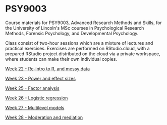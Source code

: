 # PSY9003
Course materials for PSY9003, Advanced Research Methods and Skills, for the University of Lincoln's MSc courses in Psychological Research Methods, Forensic Psychology, and Developmental Psychology.

Class consist of two-hour sessions which are a mixture of lectures and practical exercises. Exercises are performed on RStudio.cloud, with a prepared RStudio project distributed on the cloud via a private workspace, where students can make their own individual copies.


[Week 22 - Re-intro to R, and messy data](Lecture-01-messy-data.html)

[Week 23 - Power and effect sizes](Week-23---Power-and-Effect-Size.html)

[Week 25 - Factor analysis](Week-25-factor-analysis.html)

[Week 26 - Logistic regression](Week-26-generalized-linear-models.html)

[Week 27 - Multilevel models](Week-27-multilevel-modelling.html)

[Week 28 - Moderation and mediation](Week-28-Moderation-Mediation.html)